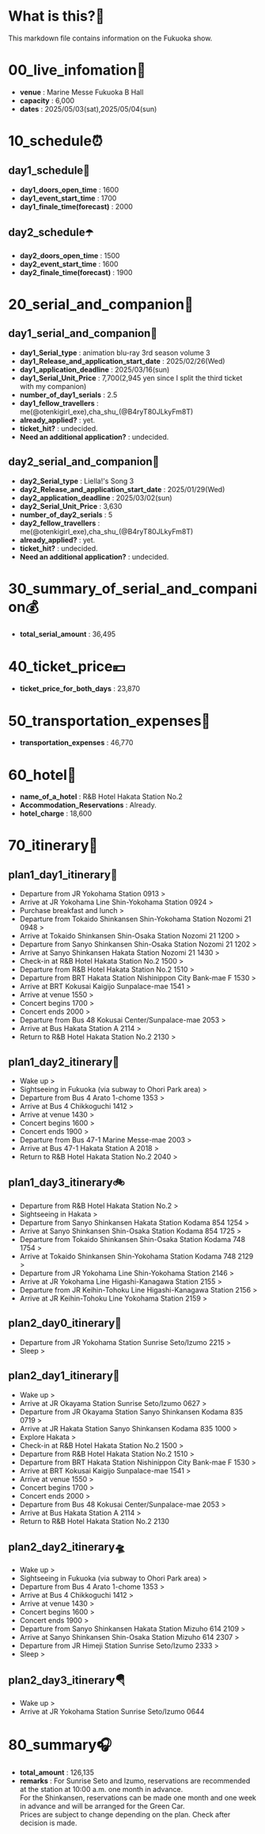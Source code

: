 # What is this?👀
<p>This markdown file contains information on the Fukuoka show.</p>

# 00_live_infomation📅

- **venue** : Marine Messe Fukuoka B Hall
- **capacity** : 6,000
- **dates** : 2025/05/03(sat),2025/05/04(sun)

# 10_schedule⏰

## day1_schedule🥁

- **day1_doors_open_time** : 1600
- **day1_event_start_time** : 1700
- **day1_finale_time(forecast)** : 2000

## day2_schedule☂️

- **day2_doors_open_time** : 1500
- **day2_event_start_time** : 1600
- **day2_finale_time(forecast)** : 1900

# 20_serial_and_companion📃

## day1_serial_and_companion🔖

- **day1_Serial_type** : animation blu-ray 3rd season volume 3
- **day1_Release_and_application_start_date** : 2025/02/26(Wed)
- **day1_application_deadline** : 2025/03/16(sun)
- **day1_Serial_Unit_Price** : 7,700(2,945 yen since I split the third ticket with my companion)
- **number_of_day1_serials** : 2.5
- **day1_fellow_travellers** : me(@otenkigirl_exe),cha_shu_(@B4ryT80JLkyFm8T)
- **already_applied?** : yet.
- **ticket_hit?** : undecided.
- **Need an additional application?** : undecided.

## day2_serial_and_companion📰

- **day2_Serial_type** : Liella!'s Song 3
- **day2_Release_and_application_start_date** : 2025/01/29(Wed)
- **day2_application_deadline** : 2025/03/02(sun)
- **day2_Serial_Unit_Price** : 3,630
- **number_of_day2_serials** : 5
- **day2_fellow_travellers** : me(@otenkigirl_exe),cha_shu_(@B4ryT80JLkyFm8T)
- **already_applied?** : yet.
- **ticket_hit?** : undecided.
- **Need an additional application?** : undecided.

# 30_summary_of_serial_and_companion💰

- **total_serial_amount** : 36,495

# 40_ticket_price💴

- **ticket_price_for_both_days** : 23,870

# 50_transportation_expenses🚅

- **transportation_expenses** : 46,770

# 60_hotel🏨

- **name_of_a_hotel** : R&B Hotel Hakata Station No.2
- **Accommodation_Reservations** : Already.
- **hotel_charge** : 18,600

# 70_itinerary🛴

## plan1_day1_itinerary🚀

- Departure from JR Yokohama Station 0913 >
- Arrive at JR Yokohama Line Shin-Yokohama Station 0924 >
- Purchase breakfast and lunch >
- Departure from Tokaido Shinkansen Shin-Yokohama Station Nozomi 21 0948 >
- Arrive at Tokaido Shinkansen Shin-Osaka Station Nozomi 21 1200 >
- Departure from Sanyo Shinkansen Shin-Osaka Station Nozomi 21 1202 >
- Arrive at Sanyo Shinkansen Hakata Station Nozomi 21 1430 >
- Check-in at R&B Hotel Hakata Station No.2 1500 >
- Departure from R&B Hotel Hakata Station No.2 1510 >
- Departure from BRT Hakata Station Nishinippon City Bank-mae F 1530 >
- Arrive at BRT Kokusai Kaigijo Sunpalace-mae 1541 >
- Arrive at venue 1550 >
- Concert begins 1700 >
- Concert ends 2000 >
- Departure from Bus 48 Kokusai Center/Sunpalace-mae 2053 >
- Arrive at Bus Hakata Station A 2114 >
- Return to R&B Hotel Hakata Station No.2 2130 >

## plan1_day2_itinerary🚢

- Wake up >
- Sightseeing in Fukuoka (via subway to Ohori Park area) >
- Departure from Bus 4 Arato 1-chome 1353 >
- Arrive at Bus 4 Chikkoguchi 1412 >
- Arrive at venue 1430 >
- Concert begins 1600 >
- Concert ends 1900 >
- Departure from Bus 47-1 Marine Messe-mae 2003 >
- Arrive at Bus 47-1 Hakata Station A 2018 >
- Return to R&B Hotel Hakata Station No.2 2040 >

## plan1_day3_itinerary🚲

- Departure from R&B Hotel Hakata Station No.2 >
- Sightseeing in Hakata >
- Departure from Sanyo Shinkansen Hakata Station Kodama 854 1254 >
- Arrive at Sanyo Shinkansen Shin-Osaka Station Kodama 854 1725 >
- Departure from Tokaido Shinkansen Shin-Osaka Station Kodama 748 1754 >
- Arrive at Tokaido Shinkansen Shin-Yokohama Station Kodama 748 2129 >
- Departure from JR Yokohama Line Shin-Yokohama Station 2146 >
- Arrive at JR Yokohama Line Higashi-Kanagawa Station 2155 >
- Departure from JR Keihin-Tohoku Line Higashi-Kanagawa Station 2156 >
- Arrive at JR Keihin-Tohoku Line Yokohama Station 2159 >

## plan2_day0_itinerary🎠

- Departure from JR Yokohama Station Sunrise Seto/Izumo 2215 >
- Sleep >

## plan2_day1_itinerary🛶

- Wake up >
- Arrive at JR Okayama Station Sunrise Seto/Izumo 0627 >
- Departure from JR Okayama Station Sanyo Shinkansen Kodama 835 0719 >
- Arrive at JR Hakata Station Sanyo Shinkansen Kodama 835 1000 >
- Explore Hakata >
- Check-in at R&B Hotel Hakata Station No.2 1500 >
- Departure from R&B Hotel Hakata Station No.2 1510 >
- Departure from BRT Hakata Station Nishinippon City Bank-mae F 1530 >
- Arrive at BRT Kokusai Kaigijo Sunpalace-mae 1541 >
- Arrive at venue 1550 >
- Concert begins 1700 >
- Concert ends 2000 >
- Departure from Bus 48 Kokusai Center/Sunpalace-mae 2053 >
- Arrive at Bus Hakata Station A 2114 >
- Return to R&B Hotel Hakata Station No.2 2130

## plan2_day2_itinerary🛸

- Wake up >
- Sightseeing in Fukuoka (via subway to Ohori Park area) >
- Departure from Bus 4 Arato 1-chome 1353 >
- Arrive at Bus 4 Chikkoguchi 1412 >
- Arrive at venue 1430 >
- Concert begins 1600 >
- Concert ends 1900 >
- Departure from Sanyo Shinkansen Hakata Station Mizuho 614 2109 >
- Arrive at Sanyo Shinkansen Shin-Osaka Station Mizuho 614 2307 >
- Departure from JR Himeji Station Sunrise Seto/Izumo 2333 >
- Sleep >

## plan2_day3_itinerary🪂

- Wake up >
- Arrive at JR Yokohama Station Sunrise Seto/Izumo 0644

# 80_summary🎧

- **total_amount** : 126,135
- **remarks** : For Sunrise Seto and Izumo, reservations are recommended at the station at 10:00 a.m. one month in advance.<br>
                For the Shinkansen, reservations can be made one month and one week in advance and will be arranged for the Green Car.<br>
                Prices are subject to change depending on the plan. Check after decision is made.
